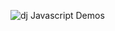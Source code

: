 ![dj](https://github.com/jeffrey990macharia0/MyStack_demos/blob/master/assets/django.png) Javascript Demos